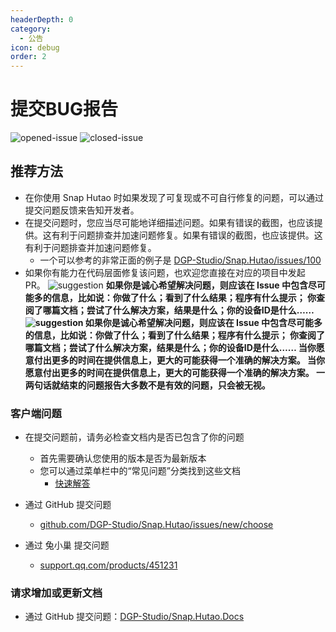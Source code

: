 ```yaml
---
headerDepth: 0
category:
  - 公告
icon: debug
order: 2
---
```


# 提交BUG报告

![opened-issue](https://img.shields.io/github/issues/DGP-Studio/Snap.Hutao?style=for-the-badge) ![closed-issue](https://img.shields.io/github/issues-closed/DGP-Studio/Snap.Hutao?style=for-the-badge&color=blue)

## 推荐方法

- 在你使用 Snap Hutao 时如果发现了可复现或不可自行修复的问题，可以通过提交问题反馈来告知开发者。
- 在提交问题时，您应当尽可能地详细描述问题。如果有错误的截图，也应该提供。这有利于问题排查并加速问题修复。如果有错误的截图，也应该提供。这有利于问题排查并加速问题修复。
  - 一个可以参考的非常正面的例子是 [DGP-Studio/Snap.Hutao/issues/100](https://github.com/DGP-Studio/Snap.Hutao/issues/100)
- 如果你有能力在代码层面修复该问题，也欢迎您直接在对应的项目中发起 PR。 ![suggestion](https://img.alicdn.com/imgextra/i3/1797064093/O1CN01jXBMbe1g6du15k9kx_!!1797064093.jpg) **如果你是诚心希望解决问题，则应该在 Issue 中包含尽可能多的信息，比如说：你做了什么；看到了什么结果；程序有什么提示； 你查阅了哪篇文档；尝试了什么解决方案，结果是什么；你的设备ID是什么…… ![suggestion](https://img.alicdn.com/imgextra/i3/1797064093/O1CN01jXBMbe1g6du15k9kx_!!1797064093.jpg) **如果你是诚心希望解决问题，则应该在 Issue 中包含尽可能多的信息，比如说：你做了什么；看到了什么结果；程序有什么提示； 你查阅了哪篇文档；尝试了什么解决方案，结果是什么；你的设备ID是什么…… 当你愿意付出更多的时间在提供信息上，更大的可能获得一个准确的解决方案。 当你愿意付出更多的时间在提供信息上，更大的可能获得一个准确的解决方案。 一两句话就结束的问题报告大多数不是有效的问题，只会被无视。****

### 客户端问题
  - 在提交问题前，请务必检查文档内是否已包含了你的问题
    - 首先需要确认您使用的版本是否为最新版本
    - 您可以通过菜单栏中的“常见问题”分类找到这些文档
      - [快速解答](/advanced/FAQ.md)

  - 通过 GitHub 提交问题 <Badge text="推荐" type="tip" />
    - [github.com/DGP-Studio/Snap.Hutao/issues/new/choose](https://github.com/DGP-Studio/Snap.Hutao/issues/new/choose)
  - 通过 兔小巢 提交问题
    - [support.qq.com/products/451231](https://support.qq.com/products/451231)

### 请求增加或更新文档
  - 通过 GitHub 提交问题：[DGP-Studio/Snap.Hutao.Docs](https://github.com/DGP-Studio/Snap.Hutao.Docs/issues/new/choose)